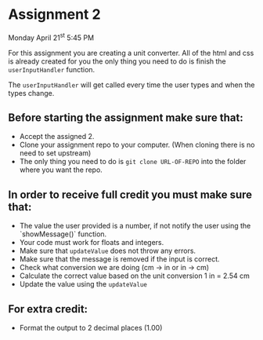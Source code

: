 # Assignment 2

Monday April 21<sup>st</sup> 5:45 PM

For this assignment you are creating a unit converter. All of the html and css is already created for you the only thing you need to do is finish the `userInputHandler` function.

The `userInputHandler` will get called every time the user types and when the types change.

## Before starting the assignment make sure that:
<ul>
    <li>Accept the assigned 2.</li>
    <li>Clone your assignment repo to your computer. (When cloning there is no need to set upstream)</li>
    <li>The only thing you need to do is <code>git clone URL-OF-REPO</code> into the folder where you want the repo.</li>
</ul>

## In order to receive full credit you must make sure that:
<ul>
    <li>The value the user provided is a number, if not notify the user using the `showMessage()` function.</li>
    <li>Your code must work for floats and integers.</li>
    <li>Make sure that <code>updateValue</code> does not throw any errors.</li>
    <li>Make sure that the message is removed if the input is correct.</li>
    <li>Check what conversion we are doing (cm -> in or in -> cm)</li>
    <li>Calculate the correct value based on the unit conversion 1 in = 2.54 cm</li>
    <li>Update the value using the <code>updateValue</code></li>
</ul>

## For extra credit:
 <ul>
    <li>Format the output to 2 decimal places (1.00)
 </ul>